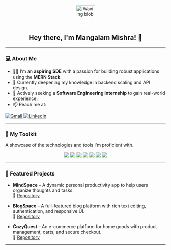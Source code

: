 <div align="center">
  <img src="https://raw.githubusercontent.com/half-blooded/half-blooded/main/waving.gif" width="60" alt="Waving blob" />
  <h2>Hey there, I'm Mangalam Mishra! 👋</h2>
</div>

---

### 💻 About Me
- 👨‍💻 I’m an **aspiring SDE** with a passion for building robust applications using the **MERN Stack**.  
- 🌱 Currently deepening my knowledge in backend scaling and API design.  
- 💼 Actively seeking a **Software Engineering Internship** to gain real-world experience.  
- 📫 Reach me at:  

<p>
  <a href="mailto:mangalamab17@gmail.com">
    <img src="https://img.shields.io/badge/Gmail-D14836?style=for-the-badge&logo=gmail&logoColor=white" alt="Gmail" />
  </a>
  <a href="https://www.linkedin.com/in/mangalam-mishra-dev/">
    <img src="https://img.shields.io/badge/LinkedIn-0077B5?style=for-the-badge&logo=linkedin&logoColor=white" alt="LinkedIn" />
  </a>
</p>

---

### 🚀 My Toolkit
A showcase of the technologies and tools I'm proficient with.

<p align="center">
  <img src="https://img.shields.io/badge/Java-007396?style=for-the-badge&logo=java&logoColor=white" />
  <img src="https://img.shields.io/badge/JavaScript-F7DF1E?style=for-the-badge&logo=javascript&logoColor=black" />
  <img src="https://img.shields.io/badge/MongoDB-47A248?style=for-the-badge&logo=mongodb&logoColor=white" />
  <img src="https://img.shields.io/badge/Express.js-000000?style=for-the-badge&logo=express&logoColor=white" />
  <img src="https://img.shields.io/badge/React-61DAFB?style=for-the-badge&logo=react&logoColor=black" />
  <img src="https://img.shields.io/badge/Node.js-339933?style=for-the-badge&logo=node.js&logoColor=white" />
  <img src="https://img.shields.io/badge/Jest-C21325?style=for-the-badge&logo=jest&logoColor=white" />
</p>

---

### 🌟 Featured Projects

- **MindSpace** – A dynamic personal productivity app to help users organize thoughts and tasks.  
  🔗 [Repository](https://github.com/Mangalam-17/MindSpace)  

- **BlogSpace** – A full-featured blog platform with rich text editing, authentication, and responsive UI.  
  🔗 [Repository](https://github.com/Mangalam-17/BlogSpace)  

- **CozyQuest** – An e-commerce platform for home goods with product management, carts, and secure checkout.  
  🔗 [Repository](https://github.com/Mangalam-17/CozyQuest)  

---
